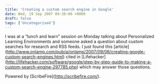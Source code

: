 ```yaml
---
title: 'Creating a custom search engine in Google'
date: Wed, 19 Sep 2007 09:38:00 +0000
draft: false
tags: ['Uncategorised']
---
```


I was at a “lunch and learn” session on Monday talking about Personalized Learning Environments and someone asked a question about custom searches for research and RSS feeds. I just found this \[article\](http://www.onlamp.com/pub/a/onlamp/2007/09/06/creating-google-custom-search-engines.html) cited in \[Lifehacker\](http://lifehacker.com/software/google/step-by-step-guide-to-making-a-custom-search-engine-297785.php) which may answer those questions.

Powered by \[ScribeFire\](http://scribefire.com/).